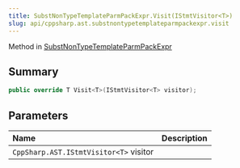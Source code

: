 ```yaml
---
title: SubstNonTypeTemplateParmPackExpr.Visit(IStmtVisitor<T>)
slug: api/cppsharp.ast.substnontypetemplateparmpackexpr.visit
---
```

Method in [SubstNonTypeTemplateParmPackExpr](/api/cppsharp/ast/substnontypetemplateparmpackexpr)

## Summary



```csharp
public override T Visit<T>(IStmtVisitor<T> visitor);
```

## Parameters

|Name|Description|
|:---|:---|
|`CppSharp.AST.IStmtVisitor<T>` visitor||

